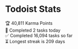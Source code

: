 
# Todoist Stats

<!-- TODO-IST:START -->
🏆  40,811 Karma Points           
🌸  Completed 2 tasks today           
✅  Completed 16,094 tasks so far           
⏳  Longest streak is 209 days
<!-- TODO-IST:END -->
